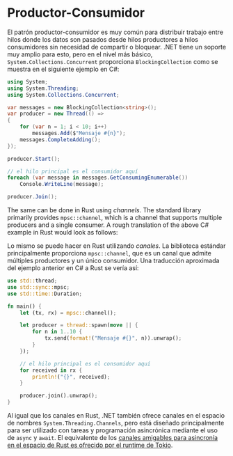 # Productor-Consumidor

El patrón productor-consumidor es muy común para distribuir trabajo entre hilos 
donde los datos son pasados desde hilos productores a hilos consumidores sin 
necesidad de compartir o bloquear. .NET tiene un soporte muy amplio para esto, 
pero en el nivel más básico, `System.Collections.Concurrent` proporciona 
`BlockingCollection` como se muestra en el siguiente ejemplo en C#:

```csharp
using System;
using System.Threading;
using System.Collections.Concurrent;

var messages = new BlockingCollection<string>();
var producer = new Thread(() =>
{
    for (var n = 1; i < 10; i++)
        messages.Add($"Mensaje #{n}");
    messages.CompleteAdding();
});

producer.Start();

// el hilo principal es el consumidor aquí
foreach (var message in messages.GetConsumingEnumerable())
    Console.WriteLine(message);

producer.Join();
```

The same can be done in Rust using _channels_. The standard library primarily
provides `mpsc::channel`, which is a channel that supports multiple producers
and a single consumer. A rough translation of the above C# example in Rust
would look as follows:

Lo mismo se puede hacer en Rust utilizando _canales_. La biblioteca estándar 
principalmente proporciona `mpsc::channel`, que es un canal que admite múltiples 
productores y un único consumidor. Una traducción aproximada del ejemplo 
anterior en C# a Rust se vería así:

```rust
use std::thread;
use std::sync::mpsc;
use std::time::Duration;

fn main() {
    let (tx, rx) = mpsc::channel();

    let producer = thread::spawn(move || {
        for n in 1..10 {
            tx.send(format!("Mensaje #{}", n)).unwrap();
        }
    });

    // el hilo principal es el consumidor aquí
    for received in rx {
        println!("{}", received);
    }

    producer.join().unwrap();
}
```

Al igual que los canales en Rust, .NET también ofrece canales en el espacio de 
nombres `System.Threading.Channels`, pero está diseñado principalmente para ser 
utilizado con tareas y programación asincrónica mediante el uso de `async` y 
`await`. El equivalente de los [canales amigables para asincronía en el espacio de 
Rust es ofrecido por el runtime de Tokio][tokio-channels].

  [tokio-channels]: https://tokio.rs/tokio/tutorial/channels
